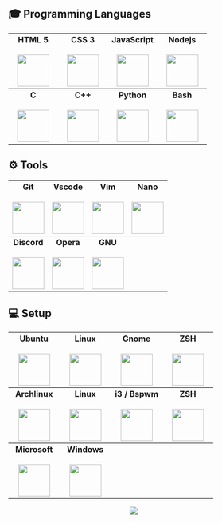 ## 🎓 Programming Languages

<table>
    <tbody>
        <tr valign = "top">
            <td width = "25%" align = "center">
                <span>
                    <b>HTML 5</b>
                </span><br><br>
                <img height="64px" src="https://cdn.svgporn.com/logos/html-5.svg">
            </td>
            <td width = "25%" align = "center">
                <span>
                    <b>CSS 3</b>
                </span><br><br>
                <img height="64px" src="https://cdn.svgporn.com/logos/css-3.svg">
            </td>
            <td width = "25%" align = "center">
                <span>
                    <b>JavaScript</b>
                </span><br><br>
                <img height="64px" src="https://cdn.svgporn.com/logos/javascript.svg">
            </td>
            <td width = "25%" align = "center">
                <span>
                    <b>Nodejs</b>
                </span><br><br>
                <img height="64px" src="https://cdn.svgporn.com/logos/nodejs.svg">
            </td>
        </tr>
    </tbody>
        <tbody>
        <tr valign = "top">
            <td width = "25%" align = "center">
                <span>
                    <b>C</b>
                </span><br><br>
                <img height="64px" src="https://cdn.svgporn.com/logos/c.svg">
            </td>
            <td width = "25%" align = "center">
                <span>
                    <b>C++</b>
                </span><br><br>
                <img height="64px" src="https://cdn.svgporn.com/logos/c-plusplus.svg">
            </td>
            <td width = "25%" align = "center">
                <span>
                    <b>Python</b>
                </span><br><br>
                <img height="64px" src="https://cdn.svgporn.com/logos/python.svg">
            </td>
            <td width = "25%" align = "center">
                <span>
                    <b>Bash</b>
                </span><br><br>
                <img height="64px" src="https://cdn.svgporn.com/logos/bash.svg">
            </td>
        </tr>
    </tbody>
</table>

## ⚙️ Tools

<table>
    <tbody>
        <tr valign = "top">
            <td width = "25%" align = "center">
                <span>
                    <b>Git</b>
                </span><br><br>
                <img height="64px" src="https://cdn.svgporn.com/logos/git-icon.svg">
            </td>
            <td width = "25%" align = "center">
                <span>
                    <b>Vscode</b>
                </span><br><br>
                <img height="64px" src="https://cdn.svgporn.com/logos/visual-studio-code.svg">
            </td>
            <td width = "25%" align = "center">
                <span>
                    <b>Vim</b>
                </span><br><br>
                <img height="64px" src="https://cdn.svgporn.com/logos/vim.svg">
            </td>
            <td width = "25%" align = "center">
                <span>
                    <b>Nano</b>
                </span><br><br>
                <img height="64px" src="https://cdn.svgporn.com/logos/terminal.svg">
            </td>
        </tr>
    </tbody>
    <tbody>
        <tr valign = "top">
            <td width = "25%" align = "center">
                <span>
                    <b>Discord</b>
                </span><br><br>
                <img height="64px" src="https://cdn.svgporn.com/logos/discord.svg">
            </td>
            <td width = "25%" align = "center">
                <span>
                    <b>Opera</b>
                </span><br><br>
                <img height="64px" src="https://cdn.svgporn.com/logos/opera.svg">
            </td>
            <td width = "25%" align = "center">
                <span>
                    <b>GNU</b>
                </span><br><br>
                <img height="64px" src="https://cdn.svgporn.com/logos/gnu.svg">
            </td>
        </tr>
    </tbody>
</table>

## 💻 Setup

<table>
    <tbody>
        <tr valign = "top">
            <td width = "25%" align = "center">
                <span>
                    <b>Ubuntu</b>
                </span><br><br>
                <img height="64px" src="https://cdn.svgporn.com/logos/ubuntu.svg">
            </td>
            <td width = "25%" align = "center">
                <span>
                    <b>Linux</b>
                </span><br><br>
                <img height="64px" src="https://cdn.svgporn.com/logos/linux-tux.svg">
            </td>
            <td width = "25%" align = "center">
                <span>
                    <b>Gnome</b>
                </span><br><br>
                <img height="64px" src="https://cdn.svgporn.com/logos/terminal.svg">
            </td>
            <td width = "25%" align = "center">
                <span>
                    <b>ZSH</b>
                </span><br><br>
                <img height="64px" src="https://cdn.svgporn.com/logos/hyper.svg">
            </td>
        </tr>
    </tbody>
    <tbody>
        <tr valign = "top">
            <td width = "25%" align = "center">
                <span>
                    <b>Archlinux</b>
                </span><br><br>
                <img height="64px" src="https://cdn.svgporn.com/logos/archlinux.svg">
            </td>
            <td width = "25%" align = "center">
                <span>
                    <b>Linux</b>
                </span><br><br>
                <img height="64px" src="https://cdn.svgporn.com/logos/linux-tux.svg">
            </td>
            <td width = "25%" align = "center">
                <span>
                    <b>i3 / Bspwm</b>
                </span><br><br>
                <img height="64px" src="https://cdn.svgporn.com/logos/terminal.svg">
            </td>
            <td width = "25%" align = "center">
                <span>
                    <b>ZSH</b>
                </span><br><br>
                <img height="64px" src="https://cdn.svgporn.com/logos/hyper.svg">
            </td>
        </tr>
    </tbody>
    <tbody>
        <tr valign = "top">
            <td width = "25%" align = "center">
                <span>
                    <b>Microsoft</b>
                </span><br><br>
                <img height="64px" src="https://cdn.svgporn.com/logos/microsoft.svg">
            </td>
            <td width = "25%" align = "center">
                <span>
                    <b>Windows</b>
                </span><br><br>
                <img height="64px" src="https://cdn.svgporn.com/logos/microsoft-windows.svg">
            </td>
        </tr>
    </tbody>
</table>

<p align = "center" >
    <img src = "https://github-readme-stats.vercel.app/api?username=Neotoxic-off&show_icons=true">
</p>
